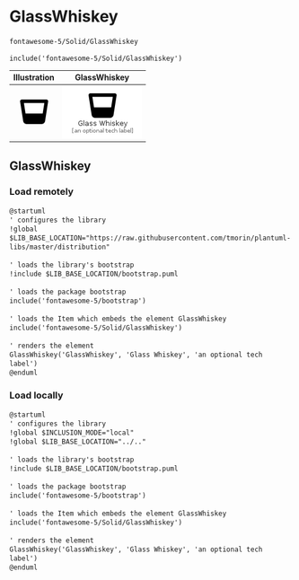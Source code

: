 # GlassWhiskey


```text
fontawesome-5/Solid/GlassWhiskey
```

```text
include('fontawesome-5/Solid/GlassWhiskey')
```



| Illustration | GlassWhiskey |
| :---: | :---: |
| ![illustration for Illustration](../../fontawesome-5/Solid/GlassWhiskey.png) | ![illustration for GlassWhiskey](../../fontawesome-5/Solid/GlassWhiskey.Local.png) |




## GlassWhiskey

### Load remotely
```plantuml
@startuml
' configures the library
!global $LIB_BASE_LOCATION="https://raw.githubusercontent.com/tmorin/plantuml-libs/master/distribution"

' loads the library's bootstrap
!include $LIB_BASE_LOCATION/bootstrap.puml

' loads the package bootstrap
include('fontawesome-5/bootstrap')

' loads the Item which embeds the element GlassWhiskey
include('fontawesome-5/Solid/GlassWhiskey')

' renders the element
GlassWhiskey('GlassWhiskey', 'Glass Whiskey', 'an optional tech label')
@enduml
```

### Load locally
```plantuml
@startuml
' configures the library
!global $INCLUSION_MODE="local"
!global $LIB_BASE_LOCATION="../.."

' loads the library's bootstrap
!include $LIB_BASE_LOCATION/bootstrap.puml

' loads the package bootstrap
include('fontawesome-5/bootstrap')

' loads the Item which embeds the element GlassWhiskey
include('fontawesome-5/Solid/GlassWhiskey')

' renders the element
GlassWhiskey('GlassWhiskey', 'Glass Whiskey', 'an optional tech label')
@enduml
```

